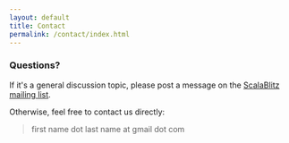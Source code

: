 ```yaml
---
layout: default
title: Contact
permalink: /contact/index.html
---
```





### Questions?

If it's a general discussion topic, please post a message on the 
[ScalaBlitz mailing list](http://groups.google.com/group/parallel-collections-2).

Otherwise, feel free to contact us directly:

> <div class="equation">first name dot last name at gmail dot com</div>





